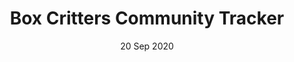 ---
title: Box Critters Community Tracker
description: Item, Room, Player and Critter Tracker and Lookeruper for Box Critters
date: 20 Sep 2020
links:
- title: GitHub
  href: https://github.com/boxcrittersmods/community-tracker
experience:
  languages: [js]
  libraries: [discordjs,mongodb]
  platforms: [nodejs]
  communities: [bcmc]
---
